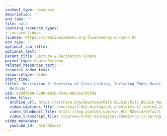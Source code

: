 ```yaml
---
content_type: resource
description: ''
end_time: ''
file: null
learning_resource_types:
- Lecture Videos
license: https://creativecommons.org/licenses/by-nc-sa/4.0/
ocw_type: ''
optional_tab_title: ''
optional_text: ''
parent_title: Lecture & Recitation Videos
parent_type: CourseSection
related_resources_text: ''
resource_index_text: ''
resourcetype: Video
start_time: ''
title: 'Recitation 5: Overview of Cross-Linking, Including Photo-Reactive Cross-Linking
  Methods'
uid: edddfd99-c298-a91b-454e-98631e795f9a
video_files:
  archive_url: https://archive.org/download/MIT5.08JS16/MIT5_08JS16_Recitation_05_300k.mp4
  video_captions_file: /courses/5-08j-biological-chemistry-ii-spring-2016/00d6d12e679c51e8845547cb273c7adb_Rcd-NZwoi4.vtt
  video_thumbnail_file: https://img.youtube.com/vi/_Rcd-NZwoi4/default.jpg
  video_transcript_file: /courses/5-08j-biological-chemistry-ii-spring-2016/fae5809de80a515e64b4539e4d5553de_Rcd-NZwoi4.pdf
video_metadata:
  youtube_id: _Rcd-NZwoi4
---
```

